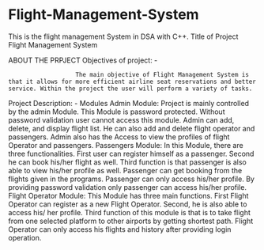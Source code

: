 # Flight-Management-System
This is the flight management System in  DSA with C++.
Title of Project 
                       	Flight Management System 
 
ABOUT THE PRPJECT 
 Objectives of project: - 
 
                       The main objective of Flight Management System is that it allows for more efficient airline seat reservations and better service. Within the project the user will perform a variety of tasks.
Project Description: - 
Modules
Admin Module:
Project is mainly controlled by the admin Module. This Module is password protected. Without password validation user cannot access this module. Admin can add, delete, and display flight list. He can also add and delete flight operator and passengers. Admin also has the Access to view the profiles of flight Operator and passengers. 
Passengers Module:
In this Module, there are three functionalities. First user can register himself as a passenger. Second he can book his/her flight as well. Third function is that passenger is also able to view his/her profile as well. Passenger can get booking from the flights given in the programs. Passenger can only access his/her profile. By providing password validation only passenger can access his/her profile.
Flight Operator Module:
This Module has three main functions. First Flight Operator can register as a new Flight Operator. Second, he is also able to access his/ her profile. Third function of this module is that is to take flight from one selected platform to other airports by getting shortest path. Flight Operator can only access his flights and history after providing login operation.


